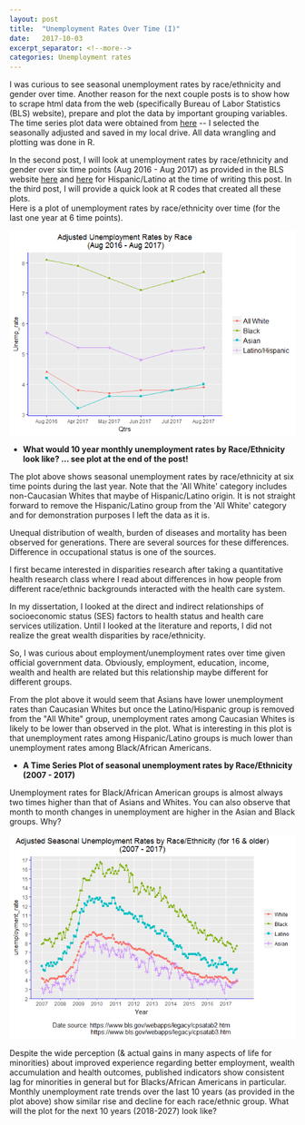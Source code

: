 ```yaml
---
layout: post
title:  "Unemployment Rates Over Time (I)"
date:   2017-10-03
excerpt_separator: <!--more-->
categories: Unemployment rates
---
```


I was curious to see seasonal unemployment rates by race/ethnicity and gender over time. 
Another reason for the next couple posts is to show how to scrape html data from the web (specifically Bureau of Labor Statistics (BLS) website), 
prepare and plot the data by important grouping variables. The time series plot data were obtained 
from [here](https://www.bls.gov/webapps/legacy/cpsatab2.htm) -- I selected the seasonally adjusted and 
saved in my local drive. All data wrangling and plotting was done in R.

In the second post, I will look at unemployment rates by race/ethnicity and gender over six time points (Aug 2016 - Aug 2017) 
as provided in the BLS website [here](https://www.bls.gov/news.release/empsit.t02.htm) and [here](https://www.bls.gov/news.release/empsit.t03.htm) 
for Hispanic/Latino at the time of writing this post. In the third post, I will provide a quick look at R codes that created all these plots.  
Here is a plot of unemployment rates by race/ethnicity over time (for the last one year at 6 time points).

<img src="/images/new%20plot-1.png"/>

- **What would 10 year monthly unemployment rates by Race/Ethnicity look like? ... see plot at the end of the post!**
<!--more-->

The plot above shows seasonal unemployment rates by race/ethnicity at six time points during the last year. Note that the 'All White' 
category includes non-Caucasian Whites that maybe of Hispanic/Latino origin. It is not straight forward to remove the 
Hispanic/Latino group from the 'All White' category and for demonstration purposes I left the data as it is. 

Unequal distribution of wealth, burden of diseases and mortality has been observed for generations. 
There are several sources for these differences. Difference in occupational status is one of the sources.

I first became interested in disparities research after taking a quantitative health research class where I 
read about differences in how people from different race/ethnic backgrounds interacted with the health care system.

In my dissertation, I looked at the direct and indirect relationships of socioeconomic status (SES) factors to 
health status and health care services utilization. Until I looked at the literature and reports, I did not realize 
the great wealth disparities by race/ethnicity. 

So, I was curious about employment/unemployment rates over time given official government data. Obviously, employment, 
education, income, wealth and health are related but this relationship maybe different for different groups. 

From the plot above it would seem that Asians have lower unemployment rates than Caucasian Whites but once the 
Latino/Hispanic group is removed from the "All White" group, unemployment rates among Caucasian Whites is likely to be 
lower than observed in the plot. What is interesting in this plot is that unemployment rates among Hispanic/Latino groups 
is much lower than unemployment rates among Black/African Americans. 

- **A Time Series Plot of seasonal unemployment rates by Race/Ethnicity (2007 - 2017)**

Unemployment rates for Black/African American groups is almost always two times higher than that of Asians and Whites. 
You can also observe that month to month changes in unemployment are higher in the Asian and Black groups. Why?

<img src="/images/unnamed-chunk-7-1.png"/>

Despite the wide perception (& actual gains in many aspects of life for minorities) about improved experience regarding 
better employment, wealth accumulation and health outcomes, published indicators show consistent 
lag for minorities in general but for Blacks/African Americans in particular. Monthly unemployment rate trends over the 
last 10 years (as provided in the plot above) show similar rise and decline for each race/ethnic group. 
What will the plot for the next 10 years (2018-2027) look like?
